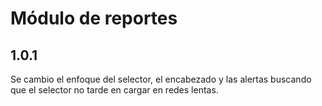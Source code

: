 # Módulo de reportes

## 1.0.1
Se cambio el enfoque del selector, el encabezado y las alertas buscando que el selector no tarde en cargar en redes lentas.